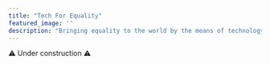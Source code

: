 ```yaml
---
title: "Tech For Equality"
featured_image: ''
description: "Bringing equality to the world by the means of technology"
---
```


⚠️ Under construction ⚠️
